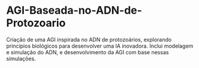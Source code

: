 # AGI-Baseada-no-ADN-de-Protozoario
Criação de uma AGI inspirada no ADN de protozoários, explorando princípios biológicos para desenvolver uma IA inovadora. Inclui modelagem e simulação do ADN, e desenvolvimento da AGI com base nessas simulações.
